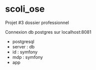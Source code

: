 # scoli_ose
Projet #3 dossier professionnel

Connexion db postgres sur localhost:8081
- postgresql
- server : db
- id : symfony
- mdp : symfony
- app
